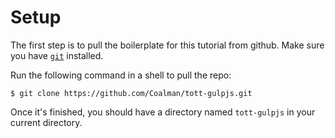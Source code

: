 # Setup

The first step is to pull the boilerplate for this tutorial from github. 
Make sure you have [`git`](http://git-scm.com/downloads) installed.

Run the following command in a shell to pull the repo:

    $ git clone https://github.com/Coalman/tott-gulpjs.git

Once it's finished, you should have a directory named `tott-gulpjs` in your
current directory.